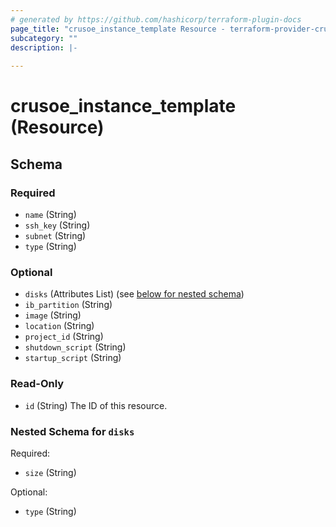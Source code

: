 ```yaml
---
# generated by https://github.com/hashicorp/terraform-plugin-docs
page_title: "crusoe_instance_template Resource - terraform-provider-crusoe"
subcategory: ""
description: |-
  
---
```


# crusoe_instance_template (Resource)





<!-- schema generated by tfplugindocs -->
## Schema

### Required

- `name` (String)
- `ssh_key` (String)
- `subnet` (String)
- `type` (String)

### Optional

- `disks` (Attributes List) (see [below for nested schema](#nestedatt--disks))
- `ib_partition` (String)
- `image` (String)
- `location` (String)
- `project_id` (String)
- `shutdown_script` (String)
- `startup_script` (String)

### Read-Only

- `id` (String) The ID of this resource.

<a id="nestedatt--disks"></a>
### Nested Schema for `disks`

Required:

- `size` (String)

Optional:

- `type` (String)
